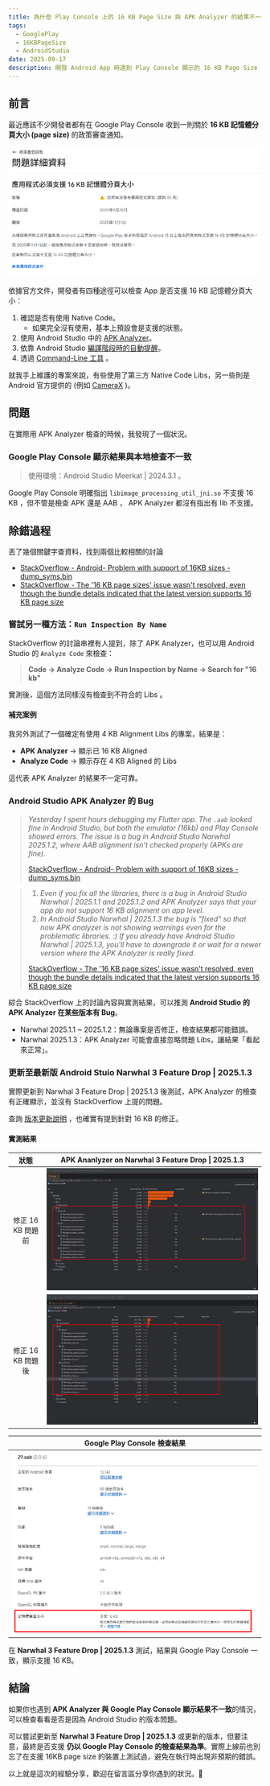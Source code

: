 ```yaml
---
title: 為什麼 Play Console 上的 16 KB Page Size 與 APK Analyzer 的結果不一樣
tags:
  - GooglePlay
  - 16KBPageSize
  - AndroidStudio
date: 2025-09-17
description: 開發 Android App 時遇到 Play Console 顯示的 16 KB Page Size 與 APK Analyzer 檢查結果不一致？本文分享原因分析與實際解法，幫助你正確驗證 16 KB 對齊狀態。
---
```


## 前言

最近應該不少開發者都有在 Google Play Console 收到一則關於 **16 KB 記憶體分頁大小 (page size)** 的政策審查通知。

![Google Play Console 16 KB 政策警告](attachments/google-play-16kb-policy-alert.png)

依據官方文件，開發者有四種途徑可以檢查 App 是否支援 16 KB 記憶體分頁大小：

1. 確認是否有使用 Native Code。
	- 如果完全沒有使用，基本上預設會是支援的狀態。
2. 使用 Android Studio 中的 [APK Analyzer](https://developer.android.com/guide/practices/page-sizes?hl=zh-tw#identify-native-code)。
3. 依靠 Android Studio [編譯階段時的自動提醒](https://developer.android.com/guide/practices/page-sizes?hl=zh-tw#auto-checks)。
4. 透過 [Command-Line 工具](https://developer.android.com/guide/practices/page-sizes#alignment-use-tools) 。

就我手上維護的專案來說，有些使用了第三方 Native Code Libs，另一些則是 Android 官方提供的 (例如 [CameraX](https://developer.android.com/media/camera/camerax?hl=zh-tw) )。

## 問題

在實際用 APK Analyzer 檢查的時候，我發現了一個狀況。

### Google Play Console 顯示結果與本地檢查不一致

> 使用環境：Android Studio Meerkat | 2024.3.1 。

Google Play Console 明確指出 `libimage_processing_util_jni.so` 不支援 16 KB ，但不管是檢查 APK 還是 AAB ， APK Analyzer 都沒有指出有 lib 不支援。

## 除錯過程

丟了幾個關鍵字查資料，找到兩個比較相關的討論

- [StackOverflow - Android- Problem with support of 16KB sizes - dump_syms.bin](https://stackoverflow.com/a/79760529/9982091) 
- [StackOverflow - The '16 KB page sizes' issue wasn't resolved, even though the bundle details indicated that the latest version supports 16 KB page size](https://stackoverflow.com/questions/79754556/the-16-kb-page-sizes-issue-wasnt-resolved-even-though-the-bundle-details-ind)

### 嘗試另一種方法：`Run Inspection By Name`

StackOverflow 的討論串裡有人提到，除了 APK Analyzer，也可以用 Android Studio 的 `Analyze Code` 來檢查：

> **Code -> Analyze Code -> Run Inspection by Name -> Search for "16 kb"**

實測後，這個方法同樣沒有檢查到不符合的 Libs 。

#### 補充案例

我另外測試了一個確定有使用 4 KB Alignment Libs 的專案，結果是：

- **APK Analyzer** → 顯示已 16 KB Aligned
- **Analyze Code** → 顯示存在 4 KB Aligned 的 Libs

這代表 APK Analyzer 的結果不一定可靠。

### Android Studio APK Analyzer 的 Bug

> _Yesterday I spent hours debugging my Flutter app. The `.aab` looked fine in Android Studio, but both the emulator (16kb) and Play Console showed errors. The issue is a bug in Android Studio Narwhal 2025.1.2, where AAB alignment isn’t checked properly (APKs are fine)._
> 
> [StackOverflow - Android- Problem with support of 16KB sizes - dump_syms.bin](https://stackoverflow.com/a/79760529/9982091)

> 1. _Even if you fix all the libraries, there is a bug in Android Studio Narwhal | 2025.1.1 and 2025.1.2 and APK Analyzer says that your app do not support 16 KB alignment on app level._
> 2. _In Android Studio Narwhal | 2025.1.3 the bug is "fixed" so that now APK analyzer is not showing warnings even for the problematic libraries. :) If you already have Android Studio Narwhal | 2025.1.3, you'll have to downgrade it or wait for a newer version where the APK Analyzer is really fixed._
> 
> [StackOverflow - The '16 KB page sizes' issue wasn't resolved, even though the bundle details indicated that the latest version supports 16 KB page size](https://stackoverflow.com/questions/79754556/the-16-kb-page-sizes-issue-wasnt-resolved-even-though-the-bundle-details-ind)

綜合 StackOverflow 上的討論內容與實測結果，可以推測 **Android Studio 的 APK Analyzer 在某些版本有 Bug**。

- Narwhal 2025.1.1 ~ 2025.1.2：無論專案是否修正，檢查結果都可能錯誤。
- Narwhal 2025.1.3：APK Analyzer 可能會直接忽略問題 Libs，讓結果「看起來正常」。

### 更新至最新版 Android Stuio Narwhal 3 Feature Drop | 2025.1.3 

實際更新到 Narwhal 3 Feature Drop | 2025.1.3  後測試，APK Analyzer 的檢查有正確顯示，並沒有 StackOverflow 上提的問題。

查詢 [版本更新說明](https://developer.android.com/studio/releases/fixed-bugs/studio/2025.1.3#android-studio-narwhal-feature-drop-|-2025.1.3-canary-2) ，也確實有提到針對 16 KB 的修正。

#### 實測結果

|      狀態      | APK Ananlyzer on Narwhal 3 Feature Drop \| 2025.1.3 |
| :----------: | :-------------------------------------------------: |
| 修正 16 KB 問題前 |    ![修正 16 KB 問題前](attachments/google-play-16kb-before.png)     |
| 修正 16 KB 問題後 |     ![修正 16 KB 問題後](attachments/google-play-16kb-after.png)     |

|               Google Play Console 檢查結果               |
| :----------------------------------------------------: |
| ![Google Play Console 檢查結果](attachments/google-play-console-16kb-result.png) |

在 **Narwhal 3 Feature Drop | 2025.1.3** 測試，結果與 Google Play Console 一致，顯示支援 16 KB。

## 結論

如果你也遇到 **APK Analyzer 與 Google Play Console 顯示結果不一致**的情況，可以檢查看看是否是因為 Android Studio 的版本問題。

可以嘗試更新至 **Narwhal 3 Feature Drop | 2025.1.3** 或更新的版本，但要注意，最終是否支援 **仍以 Google Play Console 的檢查結果為準**。實際上線前也別忘了在支援 16KB page size 的裝置上測試過，避免在執行時出現非預期的錯誤。

以上就是這次的經驗分享，歡迎在留言區分享你遇到的狀況。👋
